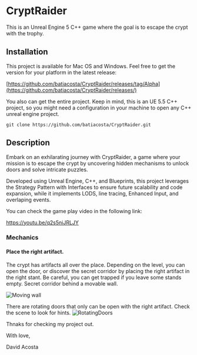 # CryptRaider

This is an Unreal Engine 5 C++ game where the goal is to escape the crypt with the trophy.

## Installation

This project is available for Mac OS and Windows. Feel free to get the version for your platform in the latest release:

[https://github.com/batiacosta/CryptRaider/releases/tag/Alpha](https://github.com/batiacosta/CryptRaider/releases/)

You also can get the entire project. Keep in mind, this is an UE 5.5 C++ project, so you might need a configuration in your machine to open any C++ unreal engine project.

```
git clone https://github.com/batiacosta/CryptRaider.git
```

## Description

Embark on an exhilarating journey with CryptRaider, a game where your mission is to escape the crypt by uncovering hidden mechanisms to unlock doors and solve intricate puzzles. 

Developed using Unreal Engine, C++, and Blueprints, this project leverages the Strategy Pattern with Interfaces to ensure future scalability and code expansion, while it implements LODS, line tracing, Enhanced Input, and overlaping events.

You can check the game play video in the following link:

https://youtu.be/q2s5niJRLJY

### Mechanics 

#### Place the right artifact.
The crypt has artifacts all over the place. Depending on the level, you can open the door, or discover the secret corridor by placing the right artifact in the right stant. Be careful, you can get trapped if you leave some stands empty.
Secret corridor behind a movable wall.

![Moving wall](https://github.com/user-attachments/assets/24112074-f3f2-4744-8f15-2c32f3e8788f)

There are rotating doors that only can be open with the right artifact. Check the scene to look for hints.
![RotatingDoors](https://github.com/user-attachments/assets/a655a6c5-0962-4a6c-80e6-1c2e8c6b7003)

Thnaks for checking my project out.

With love,

David Acosta

